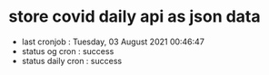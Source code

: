 # store covid daily api as json data

- last cronjob : Tuesday, 03 August 2021 00:46:47
- status og cron : success
- status daily cron : success
      
      